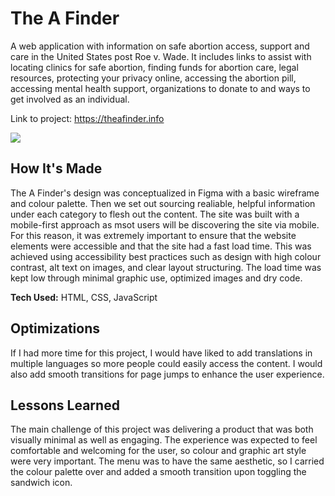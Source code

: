<h1>The A Finder</h1>

A web application with information on safe abortion access, support and care in the United States post Roe v. Wade. It includes links to assist with locating clinics for safe abortion, finding funds for abortion care, legal resources, protecting your privacy online, accessing the abortion pill, accessing mental health support, organizations to donate to and ways to get involved as an individual. 

Link to project: https://theafinder.info

<img src="https://user-images.githubusercontent.com/99383283/180756707-b50b9ee2-154b-49db-8968-294e33cd8681.jpg">

<h2>How It's Made</h2>

The A Finder's design was conceptualized in Figma with a basic wireframe and colour palette. Then we set out sourcing realiable, helpful information under each category to flesh out the content. The site was built with a mobile-first approach as msot users will be discovering the site via mobile. For this reason, it was extremely important to ensure that the website elements were accessible and that the site had a fast load time. This was achieved using accessibility best practices such as design with high colour contrast, alt text on images, and clear layout structuring. The load time was kept low through minimal graphic use, optimized images and dry code.

<b>Tech Used:</b> HTML, CSS, JavaScript

<h2>Optimizations</h2>

If I had more time for this project, I would have liked to add translations in multiple languages so more people could easily access the content. I would also add smooth transitions for page jumps to enhance the user experience.

<h2>Lessons Learned</h2>

The main challenge of this project was delivering a product that was both visually minimal as well as engaging. The experience was expected to feel comfortable and welcoming for the user, so colour and graphic art style were very important. The menu was to have the same aesthetic, so I carried the colour palette over and added a smooth transition upon toggling the sandwich icon.
